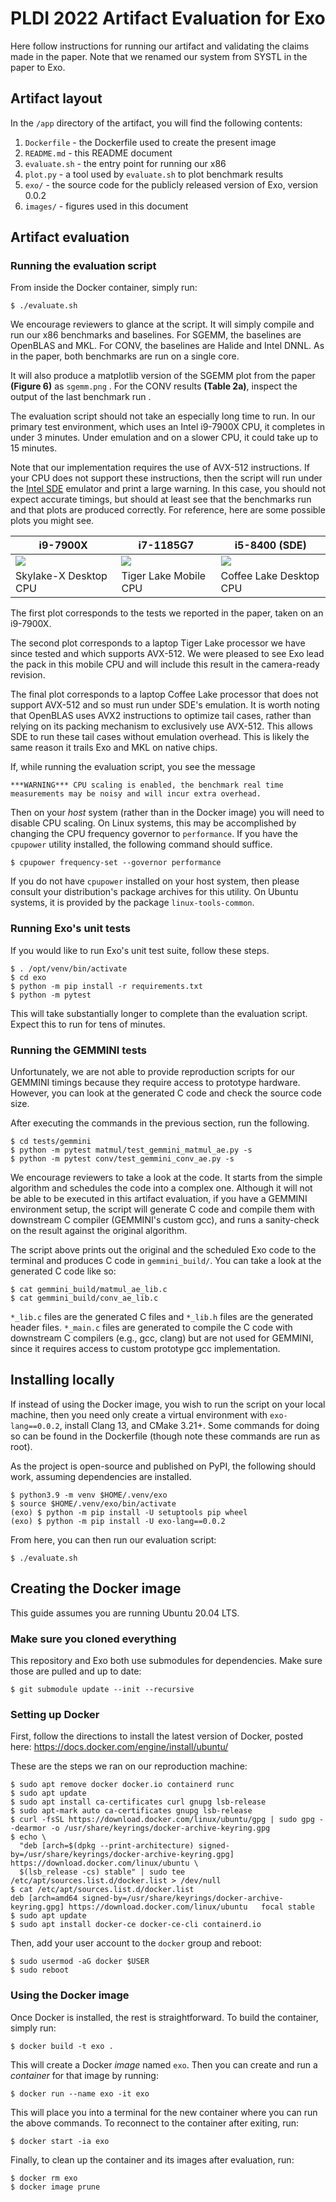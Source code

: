 # PLDI 2022 Artifact Evaluation for Exo

Here follow instructions for running our artifact and validating the claims made in the
paper. Note that we renamed our system from SYSTL in the paper to Exo.

## Artifact layout

In the `/app` directory of the artifact, you will find the following contents:

1. `Dockerfile` - the Dockerfile used to create the present image
2. `README.md` - this README document
3. `evaluate.sh` - the entry point for running our x86
4. `plot.py` - a tool used by `evaluate.sh` to plot benchmark results
5. `exo/` - the source code for the publicly released version of Exo, version 0.0.2
6. `images/` - figures used in this document

## Artifact evaluation

### Running the evaluation script

From inside the Docker container, simply run:

```
$ ./evaluate.sh
```

We encourage reviewers to glance at the script. It will simply compile and run our x86
benchmarks and baselines. For SGEMM, the baselines are OpenBLAS and MKL. For CONV, the
baselines are Halide and Intel DNNL. As in the paper, both benchmarks are run on a
single core.

It will also produce a matplotlib version of the SGEMM plot from the paper **(Figure
6)** as `sgemm.png` . For the CONV results **(Table 2a)**, inspect the output of the
last benchmark run .

The evaluation script should not take an especially long time to run. In our primary
test environment, which uses an Intel i9-7900X CPU, it completes in under 3 minutes.
Under emulation and on a slower CPU, it could take up to 15 minutes.

Note that our implementation requires the use of AVX-512 instructions. If your CPU does
not support these instructions, then the script will run under the [Intel SDE] emulator
and print a large warning. In this case, you should not expect accurate timings, but
should at least see that the benchmarks run and that plots are produced correctly. For
reference, here are some possible plots you might see.

| i9-7900X              | i7-1185G7             | i5-8400 (SDE)           |
|-----------------------|-----------------------|-------------------------|
| ![][sgemm-i9]         | ![][sgemm-i7]         | ![][sgemm-i5]           |
| Skylake-X Desktop CPU | Tiger Lake Mobile CPU | Coffee Lake Desktop CPU |

The first plot corresponds to the tests we reported in the paper, taken on an i9-7900X.

The second plot corresponds to a laptop Tiger Lake processor we have since tested and
which supports AVX-512. We were pleased to see Exo lead the pack in this mobile CPU and
will include this result in the camera-ready revision.

The final plot corresponds to a laptop Coffee Lake processor that does not support
AVX-512 and so must run under SDE's emulation. It is worth noting that OpenBLAS uses
AVX2 instructions to optimize tail cases, rather than relying on its packing mechanism
to exclusively use AVX-512. This allows SDE to run these tail cases without emulation
overhead. This is likely the same reason it trails Exo and MKL on native chips.

If, while running the evaluation script, you see the message

```
***WARNING*** CPU scaling is enabled, the benchmark real time measurements may be noisy and will incur extra overhead.
```

Then on your _host_ system (rather than in the Docker image) you will need to disable
CPU scaling. On Linux systems, this may be accomplished by changing the CPU frequency
governor to `performance`. If you have the `cpupower` utility installed, the following
command should suffice.

```
$ cpupower frequency-set --governor performance
```

If you do not have `cpupower` installed on your host system, then please consult your
distribution's package archives for this utility. On Ubuntu systems, it is provided by
the package `linux-tools-common`.

### Running Exo's unit tests

If you would like to run Exo's unit test suite, follow these steps.

```
$ . /opt/venv/bin/activate
$ cd exo
$ python -m pip install -r requirements.txt
$ python -m pytest
```

This will take substantially longer to complete than the evaluation script. Expect this
to run for tens of minutes.

### Running the GEMMINI tests

Unfortunately, we are not able to provide reproduction scripts for our GEMMINI timings
because they require access to prototype hardware. However, you can look at the
generated C code and check the source code size.

After executing the commands in the previous section, run the following.

```
$ cd tests/gemmini
$ python -m pytest matmul/test_gemmini_matmul_ae.py -s
$ python -m pytest conv/test_gemmini_conv_ae.py -s
```

We encourage reviewers to take a look at the code. It starts from the simple algorithm and
schedules the code into a complex one. Although it will not be able to be executed in this artifact evaluation, if you
have a GEMMINI environment setup, the script will generate C code and compile them with downstream
C compiler (GEMMINI's custom gcc), and runs a sanity-check on the result against the original algorithm.

The script above prints out the original and the scheduled Exo code to the terminal and produces C code
in `gemmini_build/`. You can take a look at the generated C code like so:

```
$ cat gemmini_build/matmul_ae_lib.c
$ cat gemmini_build/conv_ae_lib.c
```

`*_lib.c` files are the generated C files and `*_lib.h` files are the generated header
files. `*_main.c` files are generated to compile the C code with downstream C compilers
(e.g., gcc, clang) but are not used for GEMMINI, since it requires access to custom
prototype gcc implementation.

## Installing locally

If instead of using the Docker image, you wish to run the script on your local machine,
then you need only create a virtual environment with `exo-lang==0.0.2`, install Clang
13, and CMake 3.21+. Some commands for doing so can be found in the Dockerfile (though
note these commands are run as root).

As the project is open-source and published on PyPI, the following should work, assuming
dependencies are installed.

```
$ python3.9 -m venv $HOME/.venv/exo
$ source $HOME/.venv/exo/bin/activate
(exo) $ python -m pip install -U setuptools pip wheel
(exo) $ python -m pip install -U exo-lang==0.0.2
```

From here, you can then run our evaluation script:

```
$ ./evaluate.sh
```

## Creating the Docker image

This guide assumes you are running Ubuntu 20.04 LTS.

### Make sure you cloned everything

This repository and Exo both use submodules for dependencies. Make sure those are pulled
and up to date:

```
$ git submodule update --init --recursive
```

### Setting up Docker

First, follow the directions to install the latest version of Docker, posted
here: https://docs.docker.com/engine/install/ubuntu/

These are the steps we ran on our reproduction machine:

```
$ sudo apt remove docker docker.io containerd runc
$ sudo apt update
$ sudo apt install ca-certificates curl gnupg lsb-release
$ sudo apt-mark auto ca-certificates gnupg lsb-release
$ curl -fsSL https://download.docker.com/linux/ubuntu/gpg | sudo gpg --dearmor -o /usr/share/keyrings/docker-archive-keyring.gpg
$ echo \
  "deb [arch=$(dpkg --print-architecture) signed-by=/usr/share/keyrings/docker-archive-keyring.gpg] https://download.docker.com/linux/ubuntu \
  $(lsb_release -cs) stable" | sudo tee /etc/apt/sources.list.d/docker.list > /dev/null
$ cat /etc/apt/sources.list.d/docker.list
deb [arch=amd64 signed-by=/usr/share/keyrings/docker-archive-keyring.gpg] https://download.docker.com/linux/ubuntu   focal stable
$ sudo apt update
$ sudo apt install docker-ce docker-ce-cli containerd.io
```

Then, add your user account to the `docker` group and reboot:

```
$ sudo usermod -aG docker $USER
$ sudo reboot
```

### Using the Docker image

Once Docker is installed, the rest is straightforward. To build the container, simply
run:

```
$ docker build -t exo .
```

This will create a Docker _image_ named `exo`. Then you can create and run a _container_
for that image by running:

```
$ docker run --name exo -it exo
```

This will place you into a terminal for the new container where you can run the above
commands. To reconnect to the container after exiting, run:

```
$ docker start -ia exo
```

Finally, to clean up the container and its images after evaluation, run:

```
$ docker rm exo
$ docker image prune
```

[sgemm-i5]: images/sgemm-i5.png

[sgemm-i7]: images/sgemm-i7.png

[sgemm-i9]: images/sgemm-i9.png

[Intel SDE]: https://www.intel.com/content/www/us/en/developer/articles/tool/software-development-emulator.html
